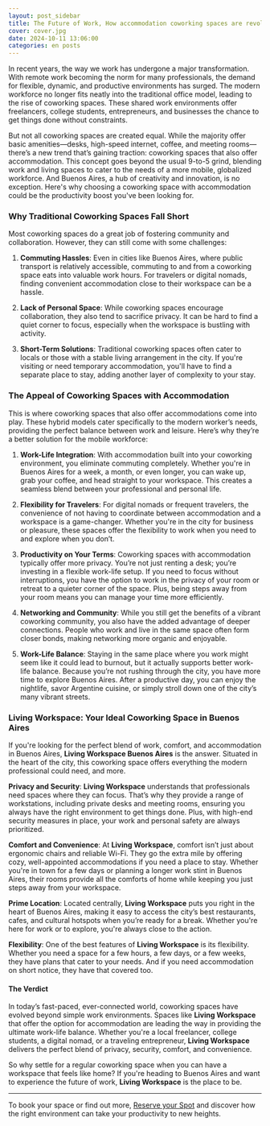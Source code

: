 ```yaml
---
layout: post_sidebar
title: The Future of Work, How accommodation coworking spaces are revolutionizing work overview
cover: cover.jpg
date: 2024-10-11 13:06:00
categories: en posts
---
```


In recent years, the way we work has undergone a major transformation. With remote work becoming the norm for many professionals, the demand for flexible, dynamic, and productive environments has surged. The modern workforce no longer fits neatly into the traditional office model, leading to the rise of coworking spaces. These shared work environments offer freelancers, college students, entrepreneurs, and businesses the chance to get things done without constraints.

But not all coworking spaces are created equal. While the majority offer basic amenities—desks, high-speed internet, coffee, and meeting rooms—there’s a new trend that’s gaining traction: coworking spaces that also offer accommodation. This concept goes beyond the usual 9-to-5 grind, blending work and living spaces to cater to the needs of a more mobile, globalized workforce. And Buenos Aires, a hub of creativity and innovation, is no exception. Here's why choosing a coworking space with accommodation could be the productivity boost you've been looking for.

### Why Traditional Coworking Spaces Fall Short

Most coworking spaces do a great job of fostering community and collaboration. However, they can still come with some challenges:

1. **Commuting Hassles**: Even in cities like Buenos Aires, where public transport is relatively accessible, commuting to and from a coworking space eats into valuable work hours. For travelers or digital nomads, finding convenient accommodation close to their workspace can be a hassle.

2. **Lack of Personal Space**: While coworking spaces encourage collaboration, they also tend to sacrifice privacy. It can be hard to find a quiet corner to focus, especially when the workspace is bustling with activity.

3. **Short-Term Solutions**: Traditional coworking spaces often cater to locals or those with a stable living arrangement in the city. If you're visiting or need temporary accommodation, you'll have to find a separate place to stay, adding another layer of complexity to your stay.

### The Appeal of Coworking Spaces with Accommodation

This is where coworking spaces that also offer accommodations come into play. These hybrid models cater specifically to the modern worker’s needs, providing the perfect balance between work and leisure. Here’s why they’re a better solution for the mobile workforce:

1. **Work-Life Integration**: With accommodation built into your coworking environment, you eliminate commuting completely. Whether you're in Buenos Aires for a week, a month, or even longer, you can wake up, grab your coffee, and head straight to your workspace. This creates a seamless blend between your professional and personal life.

2. **Flexibility for Travelers**: For digital nomads or frequent travelers, the convenience of not having to coordinate between accommodation and a workspace is a game-changer. Whether you're in the city for business or pleasure, these spaces offer the flexibility to work when you need to and explore when you don’t.

3. **Productivity on Your Terms**: Coworking spaces with accommodation typically offer more privacy. You’re not just renting a desk; you’re investing in a flexible work-life setup. If you need to focus without interruptions, you have the option to work in the privacy of your room or retreat to a quieter corner of the space. Plus, being steps away from your room means you can manage your time more efficiently.

4. **Networking and Community**: While you still get the benefits of a vibrant coworking community, you also have the added advantage of deeper connections. People who work and live in the same space often form closer bonds, making networking more organic and enjoyable.

5. **Work-Life Balance**: Staying in the same place where you work might seem like it could lead to burnout, but it actually supports better work-life balance. Because you’re not rushing through the city, you have more time to explore Buenos Aires. After a productive day, you can enjoy the nightlife, savor Argentine cuisine, or simply stroll down one of the city’s many vibrant streets.

### Living Workspace: Your Ideal Coworking Space in Buenos Aires

If you're looking for the perfect blend of work, comfort, and accommodation in Buenos Aires, **Living Workspace Buenos Aires** is the answer. Situated in the heart of the city, this coworking space offers everything the modern professional could need, and more.

**Privacy and Security**: **Living Workspace** understands that professionals need spaces where they can focus. That’s why they provide a range of workstations, including private desks and meeting rooms, ensuring you always have the right environment to get things done. Plus, with high-end security measures in place, your work and personal safety are always prioritized.

**Comfort and Convenience**: At **Living Workspace**, comfort isn’t just about ergonomic chairs and reliable Wi-Fi. They go the extra mile by offering cozy, well-appointed accommodations if you need a place to stay. Whether you're in town for a few days or planning a longer work stint in Buenos Aires, their rooms provide all the comforts of home while keeping you just steps away from your workspace.

**Prime Location**: Located centrally, **Living Workspace** puts you right in the heart of Buenos Aires, making it easy to access the city’s best restaurants, cafes, and cultural hotspots when you’re ready for a break. Whether you're here for work or to explore, you're always close to the action.

**Flexibility**: One of the best features of **Living Workspace** is its flexibility. Whether you need a space for a few hours, a few days, or a few weeks, they have plans that cater to your needs. And if you need accommodation on short notice, they have that covered too.

#### The Verdict

In today’s fast-paced, ever-connected world, coworking spaces have evolved beyond simple work environments. Spaces like **Living Workspace** that offer the option for accommodation are leading the way in providing the ultimate work-life balance. Whether you're a local freelancer, college students, a digital nomad, or a traveling entrepreneur, **Living Workspace** delivers the perfect blend of privacy, security, comfort, and convenience.

So why settle for a regular coworking space when you can have a workspace that feels like home? If you're heading to Buenos Aires and want to experience the future of work, **Living Workspace** is the place to be.

---

To book your space or find out more, [Reserve your Spot](/en/#register) and discover how the right environment can take your productivity to new heights.
